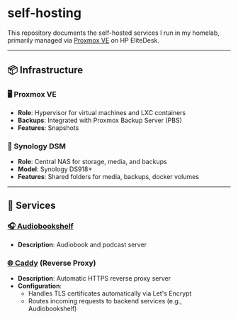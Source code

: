 # self-hosting

This repository documents the self-hosted services I run in my homelab, primarily managed via [Proxmox VE](https://www.proxmox.com/en/) on HP EliteDesk.

---

## 📦 Infrastructure

### 🖥️ Proxmox VE
- **Role**: Hypervisor for virtual machines and LXC containers
- **Backups**: Integrated with Proxmox Backup Server (PBS)
- **Features**: Snapshots

### 📁 Synology DSM
- **Role**: Central NAS for storage, media, and backups
- **Model**: Synology DS918+
- **Features**: Shared folders for media, backups, docker volumes

---

## 🔧 Services

### [🎧 Audiobookshelf](https://github.com/advplyr/audiobookshelf)
- **Description**: Audiobook and podcast server

### [🌐 Caddy](https://github.com/caddyserver/caddy) (Reverse Proxy)
- **Description**: Automatic HTTPS reverse proxy server
- **Configuration**:
  - Handles TLS certificates automatically via Let's Encrypt
  - Routes incoming requests to backend services (e.g., Audiobookshelf)
